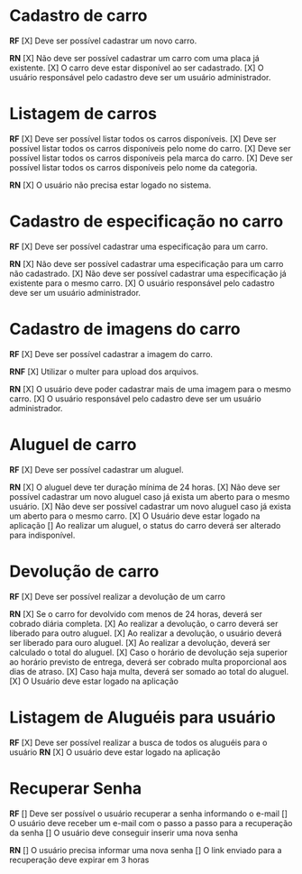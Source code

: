 # Cadastro de carro

**RF**
[X] Deve ser possível cadastrar um novo carro.

**RN**
[X] Não deve ser possível cadastrar um carro com uma placa já existente.
[X] O carro deve estar disponível ao ser cadastrado.
[X] O usuário responsável pelo cadastro deve ser um usuário administrador.

# Listagem de carros

**RF**
[X] Deve ser possível listar todos os carros disponíveis.
[X] Deve ser possível listar todos os carros disponíveis pelo nome do carro.
[X] Deve ser possível listar todos os carros disponíveis pela marca do carro.
[X] Deve ser possível listar todos os carros disponíveis pelo nome da categoria.

**RN**
[X] O usuário não precisa estar logado no sistema.

# Cadastro de especificação no carro

**RF**
[X] Deve ser possível cadastrar uma especificação para um carro.

**RN**
[X] Não deve ser possível cadastrar uma especificação para um carro não cadastrado.
[X] Não deve ser possível cadastrar uma especificação já existente para o mesmo carro.
[X] O usuário responsável pelo cadastro deve ser um usuário administrador.

# Cadastro de imagens do carro

**RF**
[X] Deve ser possível cadastrar a imagem do carro.

**RNF**
[X] Utilizar o multer para upload dos arquivos.

**RN**
[X] O usuário deve poder cadastrar mais de uma imagem para o mesmo carro.
[X] O usuário responsável pelo cadastro deve ser um usuário administrador.

# Aluguel de carro

**RF**
[X] Deve ser possível cadastrar um aluguel.

**RN**
[X] O aluguel deve ter duração mínima de 24 horas.
[X] Não deve ser possível cadastrar um novo aluguel caso já exista um aberto para o mesmo usuário.
[X] Não deve ser possível cadastrar um novo aluguel caso já exista um aberto para o mesmo carro.
[X] O Usuário deve estar logado na aplicação
[] Ao realizar um aluguel, o status do carro deverá ser alterado para indisponível.

# Devolução de carro

**RF**
[X] Deve ser possível realizar a devolução de um carro

**RN**
[X] Se o carro for devolvido com menos de 24 horas, deverá ser cobrado diária completa.
[X] Ao realizar a devolução, o carro deverá ser liberado para outro aluguel.
[X] Ao realizar a devolução, o usuário deverá ser liberado para ouro aluguel.
[X] Ao realizar a devolução, deverá ser calculado o total do aluguel.
[X] Caso o horário de devolução seja superior ao horário previsto de entrega, deverá ser cobrado multa proporcional aos dias de atraso.
[X] Caso haja multa, deverá ser somado ao total do aluguel.
[X] O Usuário deve estar logado na aplicação

# Listagem de Aluguéis para usuário

**RF**
[X] Deve ser possível realizar a busca de todos os aluguéis para o usuário
**RN**
[X] O usuário deve estar logado na aplicação

# Recuperar Senha

**RF**
[] Deve ser possível o usuário recuperar a senha informando o e-mail
[] O usuário deve receber um e-mail com o passo a passo para a recuperação da senha
[] O usuário deve conseguir inserir uma nova senha

**RN**
[] O usuário precisa informar uma nova senha
[] O link enviado para a recuperação deve expirar em 3 horas
